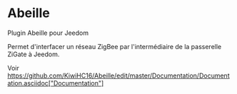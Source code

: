 # Abeille

Plugin Abeille pour Jeedom

Permet d'interfacer un réseau ZigBee par l'intermédiaire de la passerelle ZiGate à Jeedom.

Voir https://github.com/KiwiHC16/Abeille/edit/master/Documentation/Documentation.asciidoc["Documentation"]
